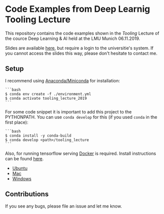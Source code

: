 # Code Examples from Deep Learnig Tooling Lecture
This repository contains the code examples shown in the *Tooling* Lecture of the cource Deep Learning & AI held at the LMU Munich 06.11.2019.

Slides are available [here](http://www.dbs.ifi.lmu.de/cms/studium_lehre/lehre_master/deep1920/index.html), but require a login to the universitie's system. If you cannot access the slides this way, please don't hesitate to contact me.

## Setup
I recommend using [Anaconda/Miniconda](https://docs.conda.io/projects/conda/en/latest/user-guide/install/) for installation:

    ```bash
    $ conda env create -f ./environment.yml
    $ conda activate tooling_lecture_2019
    ```

For some code snippet it is important to add this project to the PYTHONPATH. You can use `conda develop` for this (if you used `conda` in the first place):

    ```bash
    $ conda install -y conda-build
    $ conda develop <path>/tooling_lecture
    ```

Also, for running tensorflow serving [Docker](https://www.docker.com/) is required. Install instructions can be found [here](https://docs.docker.com/).
* [Ubuntu](https://docs.docker.com/install/linux/docker-ce/ubuntu/)
* [Mac](https://docs.docker.com/docker-for-mac/install/)
* [Windows](https://docs.docker.com/docker-for-windows/install/)

## Contributions
If you see any bugs, please file an issue and let me know.
